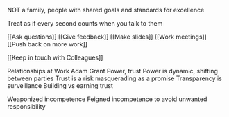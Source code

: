 NOT a family, people with shared goals and standards for excellence

Treat as if every second counts when you talk to them

[[Ask questions]]
[[Give feedback]]
[[Make slides]]
[[Work meetings]]
[[Push back on more work]]

[[Keep in touch with Colleagues]]

Relationships at Work Adam Grant
Power, trust
Power is dynamic, shifting between parties
Trust is a risk masquerading as a promise
Transparency is surveillance
Building vs earning trust

Weaponized incompetence
Feigned incompetence to avoid unwanted responsibility